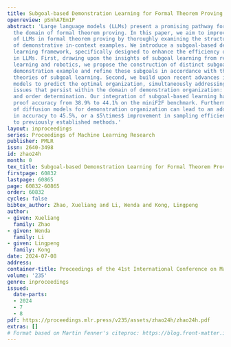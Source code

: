 ```yaml
---
title: Subgoal-based Demonstration Learning for Formal Theorem Proving
openreview: pSnhA7Em1P
abstract: 'Large language models (LLMs) present a promising pathway for advancing
  the domain of formal theorem proving. In this paper, we aim to improve the performance
  of LLMs in formal theorem proving by thoroughly examining the structure and organization
  of demonstrative in-context examples. We introduce a subgoal-based demonstration
  learning framework, specifically designed to enhance the efficiency of proof search
  in LLMs. First, drawing upon the insights of subgoal learning from reinforcement
  learning and robotics, we propose the construction of distinct subgoals for each
  demonstration example and refine these subgoals in accordance with the pertinent
  theories of subgoal learning. Second, we build upon recent advances in diffusion
  models to predict the optimal organization, simultaneously addressing two intricate
  issues that persist within the domain of demonstration organization: subset selection
  and order determination. Our integration of subgoal-based learning has notably increased
  proof accuracy from 38.9% to 44.1% on the miniF2F benchmark. Furthermore, the adoption
  of diffusion models for demonstration organization can lead to an additional enhancement
  in accuracy to 45.5%, or a $5\times$ improvement in sampling efficiency compared
  to previously established methods.'
layout: inproceedings
series: Proceedings of Machine Learning Research
publisher: PMLR
issn: 2640-3498
id: zhao24h
month: 0
tex_title: Subgoal-based Demonstration Learning for Formal Theorem Proving
firstpage: 60832
lastpage: 60865
page: 60832-60865
order: 60832
cycles: false
bibtex_author: Zhao, Xueliang and Li, Wenda and Kong, Lingpeng
author:
- given: Xueliang
  family: Zhao
- given: Wenda
  family: Li
- given: Lingpeng
  family: Kong
date: 2024-07-08
address:
container-title: Proceedings of the 41st International Conference on Machine Learning
volume: '235'
genre: inproceedings
issued:
  date-parts:
  - 2024
  - 7
  - 8
pdf: https://proceedings.mlr.press/v235/assets/zhao24h/zhao24h.pdf
extras: []
# Format based on Martin Fenner's citeproc: https://blog.front-matter.io/posts/citeproc-yaml-for-bibliographies/
---
```

